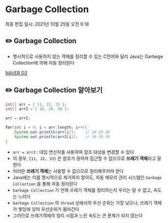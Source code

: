 # Garbage Collection

최종 편집 일시: 2021년 10월 25일 오전 9:18

## ✏️  Garbage Collection

- 명시적으로 사용하지 않는 객체를 정리할 수 있는 C언어와 달리 Java는 Garbege Collection에 의해 자동 정리된다

[NAVER D2](https://d2.naver.com/helloworld/1329)

## ✏️  Garbage Collection 알아보기

```java
int[] arr = { 11, 22, 33 };
int[] arr2 = { 10, 20, 30 };

arr = arr2;

for(int i = 0; i < arr.length; i++){
	System.out.println(arr[i]);    // 10 20 30
	System.out.println(arr2[i]);   // 10 20 30
}
```

- `arr = arr2` : 대입 연산자를 사용하여 참조 대상을 변경할 수 있다
- 이 경우, `{11, 22, 33}` 은 참조가 끊어져 접근할 수 없으므로 **쓰레기 객체**라고 말한다
- 이러한 **쓰레기 객체**는 사용할 수 없으므로 정리해주어야 한다
- Java에는 이를 명시적으로 제거하지 않아도, 자동 메모리 관리 시스템인 `Garbage Collection` 을 통해 자동 정리된다
- `Garbage Collection` 가 언제 쓰레기 객체를 정리하는지 우리는 알 수 없고, 속도는 느리다
- `Garbage Collection` 의 `thread` 상에서의 우선 순위는 가장 낮으나, 쓰레기 객체가 쌓임에 있어 우선순위가 올라간다
- 그러므로 쓰레기객체의 정리 시점과 느린 속도는 큰 문제가 되지 않는다